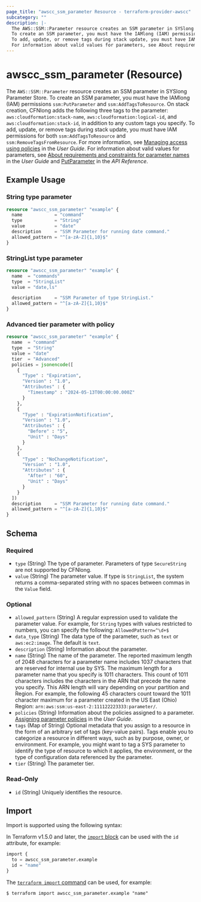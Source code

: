 ```yaml
---
page_title: "awscc_ssm_parameter Resource - terraform-provider-awscc"
subcategory: ""
description: |-
  The AWS::SSM::Parameter resource creates an SSM parameter in SYSlong Parameter Store.
  To create an SSM parameter, you must have the IAMlong (IAM) permissions ssm:PutParameter and ssm:AddTagsToResource. On stack creation, CFNlong adds the following three tags to the parameter: aws:cloudformation:stack-name, aws:cloudformation:logical-id, and aws:cloudformation:stack-id, in addition to any custom tags you specify.
  To add, update, or remove tags during stack update, you must have IAM permissions for both ssm:AddTagsToResource and ssm:RemoveTagsFromResource. For more information, see Managing access using policies https://docs.aws.amazon.com/systems-manager/latest/userguide/security-iam.html#security_iam_access-manage in the User Guide.
  For information about valid values for parameters, see About requirements and constraints for parameter names https://docs.aws.amazon.com/systems-manager/latest/userguide/sysman-paramstore-su-create.html#sysman-parameter-name-constraints in the User Guide and PutParameter https://docs.aws.amazon.com/systems-manager/latest/APIReference/API_PutParameter.html in the API Reference.
---
```


# awscc_ssm_parameter (Resource)

The ``AWS::SSM::Parameter`` resource creates an SSM parameter in SYSlong Parameter Store.
  To create an SSM parameter, you must have the IAMlong (IAM) permissions ``ssm:PutParameter`` and ``ssm:AddTagsToResource``. On stack creation, CFNlong adds the following three tags to the parameter: ``aws:cloudformation:stack-name``, ``aws:cloudformation:logical-id``, and ``aws:cloudformation:stack-id``, in addition to any custom tags you specify.
 To add, update, or remove tags during stack update, you must have IAM permissions for both ``ssm:AddTagsToResource`` and ``ssm:RemoveTagsFromResource``. For more information, see [Managing access using policies](https://docs.aws.amazon.com/systems-manager/latest/userguide/security-iam.html#security_iam_access-manage) in the *User Guide*.
  For information about valid values for parameters, see [About requirements and constraints for parameter names](https://docs.aws.amazon.com/systems-manager/latest/userguide/sysman-paramstore-su-create.html#sysman-parameter-name-constraints) in the *User Guide* and [PutParameter](https://docs.aws.amazon.com/systems-manager/latest/APIReference/API_PutParameter.html) in the *API Reference*.

## Example Usage

### String type parameter

```terraform
resource "awscc_ssm_parameter" "example" {
  name            = "command"
  type            = "String"
  value           = "date"
  description     = "SSM Parameter for running date command."
  allowed_pattern = "^[a-zA-Z]{1,10}$"
}
```

### StringList type parameter

```terraform
resource "awscc_ssm_parameter" "example" {
  name  = "commands"
  type  = "StringList"
  value = "date,ls"

  description     = "SSM Parameter of type StringList."
  allowed_pattern = "^[a-zA-Z]{1,10}$"
}
```

### Advanced tier parameter with policy

```terraform
resource "awscc_ssm_parameter" "example" {
  name  = "command"
  type  = "String"
  value = "date"
  tier  = "Advanced"
  policies = jsonencode([
    {
      "Type" : "Expiration",
      "Version" : "1.0",
      "Attributes" : {
        "Timestamp" : "2024-05-13T00:00:00.000Z"
      }
    },
    {
      "Type" : "ExpirationNotification",
      "Version" : "1.0",
      "Attributes" : {
        "Before" : "5",
        "Unit" : "Days"
      }
    },
    {
      "Type" : "NoChangeNotification",
      "Version" : "1.0",
      "Attributes" : {
        "After" : "60",
        "Unit" : "Days"
      }
    }
  ])
  description     = "SSM Parameter for running date command."
  allowed_pattern = "^[a-zA-Z]{1,10}$"
}
```

<!-- schema generated by tfplugindocs -->
## Schema

### Required

- `type` (String) The type of parameter.
  Parameters of type ``SecureString`` are not supported by CFNlong.
- `value` (String) The parameter value.
  If type is ``StringList``, the system returns a comma-separated string with no spaces between commas in the ``Value`` field.

### Optional

- `allowed_pattern` (String) A regular expression used to validate the parameter value. For example, for ``String`` types with values restricted to numbers, you can specify the following: ``AllowedPattern=^\d+$``
- `data_type` (String) The data type of the parameter, such as ``text`` or ``aws:ec2:image``. The default is ``text``.
- `description` (String) Information about the parameter.
- `name` (String) The name of the parameter.
  The reported maximum length of 2048 characters for a parameter name includes 1037 characters that are reserved for internal use by SYS. The maximum length for a parameter name that you specify is 1011 characters.
 This count of 1011 characters includes the characters in the ARN that precede the name you specify. This ARN length will vary depending on your partition and Region. For example, the following 45 characters count toward the 1011 character maximum for a parameter created in the US East (Ohio) Region: ``arn:aws:ssm:us-east-2:111122223333:parameter/``.
- `policies` (String) Information about the policies assigned to a parameter.
 [Assigning parameter policies](https://docs.aws.amazon.com/systems-manager/latest/userguide/parameter-store-policies.html) in the *User Guide*.
- `tags` (Map of String) Optional metadata that you assign to a resource in the form of an arbitrary set of tags (key-value pairs). Tags enable you to categorize a resource in different ways, such as by purpose, owner, or environment. For example, you might want to tag a SYS parameter to identify the type of resource to which it applies, the environment, or the type of configuration data referenced by the parameter.
- `tier` (String) The parameter tier.

### Read-Only

- `id` (String) Uniquely identifies the resource.

## Import

Import is supported using the following syntax:

In Terraform v1.5.0 and later, the [`import` block](https://developer.hashicorp.com/terraform/language/import) can be used with the `id` attribute, for example:

```terraform
import {
  to = awscc_ssm_parameter.example
  id = "name"
}
```

The [`terraform import` command](https://developer.hashicorp.com/terraform/cli/commands/import) can be used, for example:

```shell
$ terraform import awscc_ssm_parameter.example "name"
```
